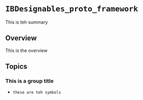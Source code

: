 # ``IBDesignables_proto_framework``

This is teh summary

## Overview

This is the overview  

## Topics

### This is a group title

- ``these are teh symbols``
